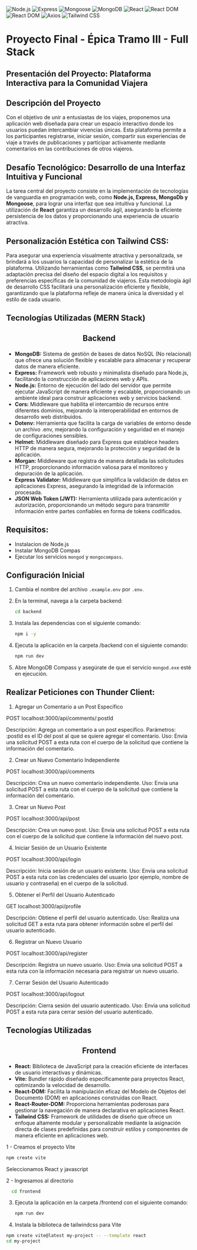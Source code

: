![Node.js](https://img.shields.io/badge/Node.js-18.x-green)
![Express](https://img.shields.io/badge/Express-4.x-blue)
![Mongoose](https://img.shields.io/badge/Mongoose-8.x-orange)
![MongoDB](https://img.shields.io/badge/MongoDB-6.x-blue)
![React](https://img.shields.io/badge/React-18.x-violet)
![React DOM](https://img.shields.io/badge/ReactDOM-18.x-orange)
![React DOM](https://img.shields.io/badge/ReactRouterDOM-18.x-green)
![Axios](https://img.shields.io/badge/Axios-1.x-blue)
![Tailwind CSS](https://img.shields.io/badge/Tailwind_CSS-2.x-blueviolet)

# Proyecto Final - Épica Tramo III -  Full Stack

## Presentación del Proyecto: Plataforma Interactiva para la Comunidad Viajera

## Descripción del Proyecto

Con el objetivo de unir a entusiastas de los viajes, proponemos una aplicación web diseñada para crear un espacio interactivo donde los usuarios puedan intercambiar vivencias únicas. Esta plataforma permite a los participantes registrarse, iniciar sesión, compartir sus experiencias de viaje a través de publicaciones y participar activamente mediante comentarios en las contribuciones de otros viajeros.

## Desafío Tecnológico: Desarrollo de una Interfaz Intuitiva y Funcional

La tarea central del proyecto consiste en la implementación de tecnologías de vanguardia en programación web, como **Node.js, Express, MongoDb y Mongoose**, para lograr una interfaz que sea intuitiva y funcional. La utilización de **React** garantiza un desarrollo ágil, asegurando la eficiente persistencia de los datos y proporcionando una experiencia de usuario atractiva.

## Personalización Estética con Tailwind CSS:

Para asegurar una experiencia visualmente atractiva y personalizada, se brindará a los usuarios la capacidad de personalizar la estética de la plataforma. Utilizando herramientas como **Tailwind CSS**, se permitirá una adaptación precisa del diseño del espacio digital a los requisitos y preferencias específicas de la comunidad de viajeros. Esta metodología ágil de desarrollo CSS facilitará una personalización eficiente y flexible, garantizando que la plataforma refleje de manera única la diversidad y el estilo de cada usuario.

## Tecnologías Utilizadas (MERN Stack)

## <p align="center"><strong>Backend</strong></p>

- **MongoDB:** Sistema de gestión de bases de datos NoSQL (No relacional) que ofrece una solución flexible y escalable para almacenar y recuperar datos de manera eficiente.
- **Express:** Framework web robusto y minimalista diseñado para Node.js, facilitando la construcción de aplicaciones web y APIs.
- **Node.js:** Entorno de ejecución del lado del servidor que permite ejecutar JavaScript de manera eficiente y escalable, proporcionando un ambiente ideal para construir aplicaciones web y servicios backend.
- **Cors:** Middleware que habilita el intercambio de recursos entre diferentes dominios, mejorando la interoperabilidad en entornos de desarrollo web distribuidos.
- **Dotenv:** Herramienta que facilita la carga de variables de entorno desde un archivo .env, mejorando la configuración y seguridad en el manejo de configuraciones sensibles.
- **Helmet:** Middleware diseñado para Express que establece headers HTTP de manera segura, mejorando la protección y seguridad de la aplicación.
- **Morgan:** Middleware que registra de manera detallada las solicitudes HTTP, proporcionando información valiosa para el monitoreo y depuración de la aplicación.
- **Express Validator:** Middleware que simplifica la validación de datos en aplicaciones Express, asegurando la integridad de la información procesada.
- **JSON Web Token (JWT):** Herramienta utilizada para autenticación y autorización, proporcionando un método seguro para transmitir información entre partes confiables en forma de tokens codificados.

## Requisitos:
- Instalacion de Node.js 
- Instalar MongoDB Compas
- Ejecutar los servicios `mongod` y `mongocompass`.

## Configuración Inicial

1. Cambia el nombre del archivo `.example.env` por `.env`.

2. En la terminal, navega a la carpeta backend:
    ```bash
    cd backend
    ```

3. Instala las dependencias con el siguiente comando:
    ```bash
    npm i -y
    ```

4. Ejecuta la aplicación en la carpeta /backend con el siguiente comando:
    ```bash
    npm run dev
    ```

5. Abre MongoDB Compass y asegúrate de que el servicio `mongod.exe` esté en ejecución.

## Realizar Peticiones con Thunder Client:

1. Agregar un Comentario a un Post Específico

POST localhost:3000/api/comments/:postId

Descripción: Agrega un comentario a un post específico.
Parámetros: :postId es el ID del post al que se quiere agregar el comentario.
Uso: Envia una solicitud POST a esta ruta con el cuerpo de la solicitud que contiene la información del comentario.

2. Crear un Nuevo Comentario Independiente

POST localhost:3000/api/comments

Descripción: Crea un nuevo comentario independiente.
Uso: Envia una solicitud POST a esta ruta con el cuerpo de la solicitud que contiene la información del comentario.

3. Crear un Nuevo Post

POST localhost:3000/api/post

Descripción: Crea un nuevo post.
Uso: Envia una solicitud POST a esta ruta con el cuerpo de la solicitud que contiene la información del nuevo post.

4. Iniciar Sesión de un Usuario Existente

POST localhost:3000/api/login

Descripción: Inicia sesión de un usuario existente.
Uso: Envia una solicitud POST a esta ruta con las credenciales del usuario (por ejemplo, nombre de usuario y contraseña) en el cuerpo de la solicitud.

5. Obtener el Perfil del Usuario Autenticado

GET localhost:3000/api/profile

Descripción: Obtiene el perfil del usuario autenticado.
Uso: Realiza una solicitud GET a esta ruta para obtener información sobre el perfil del usuario autenticado.

6. Registrar un Nuevo Usuario

POST localhost:3000/api/register

Descripción: Registra un nuevo usuario.
Uso: Envia una solicitud POST a esta ruta con la información necesaria para registrar un nuevo usuario.

7. Cerrar Sesión del Usuario Autenticado

POST localhost:3000/api/logout

Descripción: Cierra sesión del usuario autenticado.
Uso: Envia una solicitud POST a esta ruta para cerrar sesión del usuario autenticado.

## Tecnologías Utilizadas

## <p align="center"><strong>Frontend</strong></p>

- **React:** Biblioteca de JavaScript para la creación eficiente de interfaces de usuario interactivas y dinámicas.
- **Vite:** Bundler rápido diseñado específicamente para proyectos React, optimizando la velocidad de desarrollo.
- **React-DOM:** Facilita la manipulación eficaz del Modelo de Objetos del Documento (DOM) en aplicaciones construidas con React.
- **React-Router-DOM:** Proporciona herramientas poderosas para gestionar la navegación de manera declarativa en aplicaciones React.
- **Tailwind CSS:** Framework de utilidades de diseño que ofrece un enfoque altamente modular y personalizable mediante la asignación directa de clases predefinidas para construir estilos y componentes de manera eficiente en aplicaciones web.

1 - Creamos el proyecto Vite
```bash
npm create vite
```
Seleccionamos React y javascript

2 - Ingresamos al directorio 
```bash
  cd frontend
 ```

3. Ejecuta la aplicación en la carpeta /frontend con el siguiente comando:
    ```bash
    npm run dev
    ```
 4. Instala la biblioteca de tailwindcss para Vite

```bash
npm create vite@latest my-project -- --template react
cd my-project
```
